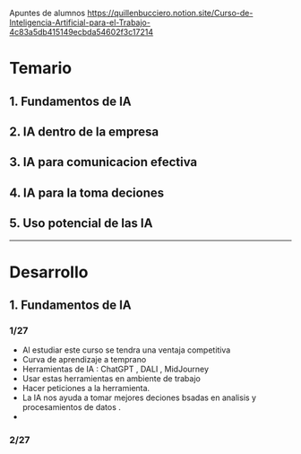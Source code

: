 Apuntes de alumnos
https://quillenbucciero.notion.site/Curso-de-Inteligencia-Artificial-para-el-Trabajo-4c83a5db415149ecbda54602f3c17214

# Temario

## 1. Fundamentos de IA

## 2. IA dentro de la empresa

## 3. IA para comunicacion efectiva

## 4. IA para la toma deciones

## 5. Uso potencial de las IA

---

# Desarrollo

## 1. Fundamentos de IA

### 1/27

- Al estudiar este curso se tendra una ventaja competitiva
- Curva de aprendizaje a temprano
- Herramientas de IA : ChatGPT , DALI , MidJourney
- Usar estas herramientas en ambiente de trabajo
- Hacer peticiones a la herramienta.
- La IA nos ayuda a tomar mejores deciones bsadas en analisis y procesamientos de datos .
-

### 2/27
